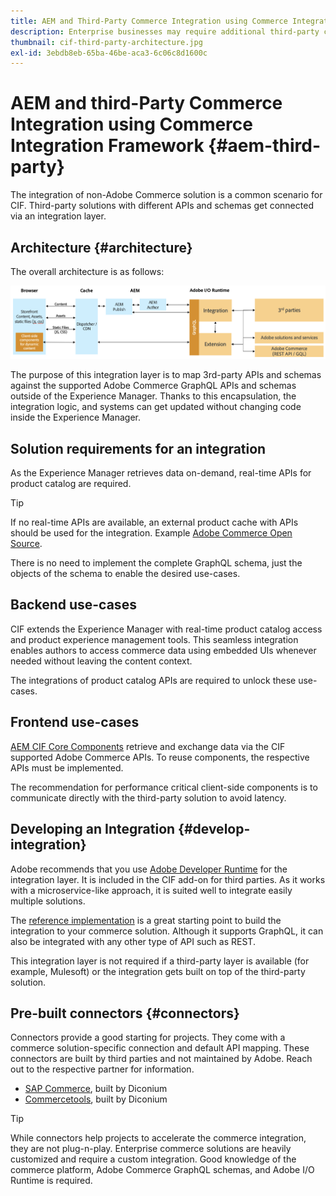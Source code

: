 ```yaml
---
title: AEM and Third-Party Commerce Integration using Commerce Integration Framework
description: Enterprise businesses may require additional third-party commerce solutions to power their storefront. The Commerce Integration Framework (CIF) can be used in such integration scenarios to connect a third-party commerce solution to Adobe Experience Manager using I/O Runtime.
thumbnail: cif-third-party-architecture.jpg
exl-id: 3ebdb8eb-65ba-46be-aca3-6c06c8d1600c
---
```

# AEM and third-Party Commerce Integration using Commerce Integration Framework {#aem-third-party}

The integration of non-Adobe Commerce solution is a common scenario for CIF. Third-party solutions with different APIs and schemas get connected via an integration layer.

## Architecture {#architecture}

The overall architecture is as follows:

![AEM non-Magento/3rd Party Architecture Overview](../assets//AEM_nonMagento_Architecture.png)

The purpose of this integration layer is to map 3rd-party APIs and schemas against the supported Adobe Commerce GraphQL APIs and schemas outside of the Experience Manager. Thanks to this encapsulation, the integration logic, and systems can get updated without changing code inside the Experience Manager.

## Solution requirements for an integration

As the Experience Manager retrieves data on-demand, real-time APIs for product catalog are required.

>[!TIP]
>
>If no real-time APIs are available, an external product cache with APIs should be used for the integration. Example [Adobe Commerce Open Source](https://business.adobe.com/products/magento/open-source.html).

There is no need to implement the complete GraphQL schema, just the objects of the schema to enable the desired use-cases.

## Backend use-cases

CIF extends the Experience Manager with real-time product catalog access and product experience management tools. This seamless integration enables authors to access commerce data using embedded UIs whenever needed without leaving the content context.

The integrations of product catalog APIs are required to unlock these use-cases.

## Frontend use-cases

[AEM CIF Core Components](https://github.com/adobe/aem-core-cif-components) retrieve and exchange data via the CIF supported Adobe Commerce APIs. To reuse components, the respective APIs must be implemented.

The recommendation for performance critical client-side components is to communicate directly with the third-party solution to avoid latency.

## Developing an Integration {#develop-integration}

Adobe recommends that you use [Adobe Developer Runtime](https://developer.adobe.com/runtime/) for the integration layer. It is included in the CIF add-on for third parties. As it works with a microservice-like approach, it is suited well to integrate easily multiple solutions.

The [reference implementation](https://github.com/adobe/commerce-cif-graphql-integration-reference) is a great starting point to build the integration to your commerce solution. Although it supports GraphQL, it can also be integrated with any other type of API such as REST.

This integration layer is not required if a third-party layer is available (for example, Mulesoft) or the integration gets built on top of the third-party solution.

## Pre-built connectors {#connectors}

Connectors provide a good starting for projects. They come with a commerce solution-specific connection and default API mapping. These connectors are built by third parties and not maintained by Adobe. Reach out to the respective partner for information.

* [SAP Commerce](https://github.com/diconium/commerce-cif-graphql-integration-hybris), built by Diconium
* [Commercetools](https://github.com/diconium/commerce-cif-graphql-integration-commercetool), built by Diconium

>[!TIP]
>
>While connectors help projects to accelerate the commerce integration, they are not plug-n-play. Enterprise commerce solutions are heavily customized and require a custom integration. Good knowledge of the commerce platform, Adobe Commerce GraphQL schemas, and Adobe I/O Runtime is required.
